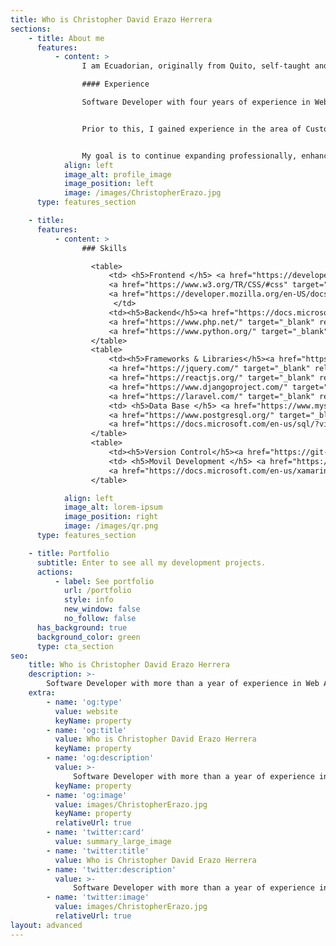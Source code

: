 ```yaml
---
title: Who is Christopher David Erazo Herrera
sections:
    - title: About me
      features:
          - content: >
                I am Ecuadorian, originally from Quito, self-taught and passionate about software development technologies, who likes to continue discovering new things, Currently, I am enhancing my knowledge and skills in Java SpringBoot.

                #### Experience

                Software Developer with four years of experience in Web Application Development. I have participated in the development of mobile applications with Xamarin.Forms, now MAUI and some web applications for the financial sector using technologies such as React and Angular. 


                Prior to this, I gained experience in the area of Customer Service and Sales where you can develop skills such as working under pressure, teamwork, good attitude and proactivity. 


                My goal is to continue expanding professionally, enhancing my skills and proposing my ideas, which support the constant development of Startups or Companies.
            align: left
            image_alt: profile_image
            image_position: left
            image: /images/ChristopherErazo.jpg
      type: features_section

    - title:
      features:
          - content: >
                ### Skills

                  <table>
                      <td> <h5>Frontend </h5> <a href="https://developer.mozilla.org/en-US/docs/Glossary/HTML5" target="_blank" rel="noreferrer"><img src="https://raw.githubusercontent.com/danielcranney/readme-generator/main/public/icons/skills/html5-colored.svg" width="48" height="48" alt="HTML5" /></a>
                      <a href="https://www.w3.org/TR/CSS/#css" target="_blank" rel="noreferrer"><img src="https://raw.githubusercontent.com/danielcranney/readme-generator/main/public/icons/skills/css3-colored.svg" width="48" height="48" alt="CSS3" /></a>
                      <a href="https://developer.mozilla.org/en-US/docs/Web/JavaScript" target="_blank" rel="noreferrer"><img src="https://raw.githubusercontent.com/danielcranney/readme-generator/main/public/icons/skills/javascript-colored.svg" width="48" height="48" alt="Javascript" /></a>
                       </td>
                      <td><h5>Backend</h5><a href="https://docs.microsoft.com/en-us/dotnet/csharp/" target="_blank" rel="noreferrer"><img src="https://raw.githubusercontent.com/danielcranney/readme-generator/main/public/icons/skills/csharp-colored.svg" width="48" height="48" alt="C#" /></a>
                      <a href="https://www.php.net/" target="_blank" rel="noreferrer"><img src="https://raw.githubusercontent.com/danielcranney/readme-generator/main/public/icons/skills/php-colored.svg" width="48" height="48" alt="PHP" /></a>
                      <a href="https://www.python.org/" target="_blank" rel="noreferrer"><img src="https://raw.githubusercontent.com/danielcranney/readme-generator/main/public/icons/skills/python-colored.svg" width="48" height="48" alt="Python" /></a></td>
                  </table>
                  <table>
                      <td><h5>Frameworks & Libraries</h5><a href="https://getbootstrap.com/" target="_blank" rel="noreferrer"><img src="https://raw.githubusercontent.com/danielcranney/readme-generator/main/public/icons/skills/bootstrap-colored.svg" width="48" height="48" alt="Bootstrap" /></a>
                      <a href="https://jquery.com/" target="_blank" rel="noreferrer"><img src="https://raw.githubusercontent.com/danielcranney/readme-generator/main/public/icons/skills/jquery-colored.svg" width="48" height="48" alt="JQuery" /></a>
                      <a href="https://reactjs.org/" target="_blank" rel="noreferrer"><img src="https://raw.githubusercontent.com/danielcranney/readme-generator/main/public/icons/skills/react-colored.svg" width="48" height="48" alt="React" /></a><a href="https://dotnet.microsoft.com/en-us/" target="_blank" rel="noreferrer"><img src="https://raw.githubusercontent.com/danielcranney/readme-generator/main/public/icons/skills/dot-net-colored.svg" width="48" height="48" alt=".NET" /></a>
                      <a href="https://www.djangoproject.com/" target="_blank" rel="noreferrer"><img src="https://raw.githubusercontent.com/danielcranney/readme-generator/main/public/icons/skills/django-colored.svg" width="48" height="48" alt="Django" /></a>
                      <a href="https://laravel.com/" target="_blank" rel="noreferrer"><img src="https://raw.githubusercontent.com/danielcranney/readme-generator/main/public/icons/skills/laravel-colored.svg" width="48" height="48" alt="Lavarel" /></a></td>
                      <td> <h5>Data Base </h5> <a href="https://www.mysql.com/" target="_blank" rel="noreferrer"><img src="https://raw.githubusercontent.com/danielcranney/readme-generator/main/public/icons/skills/mysql-colored.svg" width="48" height="48" alt="MySQL" /></a>
                      <a href="https://www.postgresql.org/" target="_blank" rel="noreferrer"><img src="https://raw.githubusercontent.com/danielcranney/readme-generator/main/public/icons/skills/postgresql-colored.svg" width="48" height="48" alt="PostgreSQL" /></a>
                      <a href="https://docs.microsoft.com/en-us/sql/?view=sql-server-ver16" target="_blank" rel="noreferrer"><img src="/icons/sql-server.svg" width="48" height="48" alt="SQL-Server" /></a> </td>
                  </table>
                  <table>
                      <td><h5>Version Control</h5><a href="https://git-scm.com/doc" target="_blank" rel="noreferrer"><img src="/icons/git.svg" width="48" height="48" alt="Git" /></a> <a href="https://docs.github.com/es" target="_blank" rel="noreferrer"><img src="/icons/github.svg" width="48" height="48" alt="GitHub" /></a></td>
                      <td> <h5>Movil Development </h5> <a href="https://flutter.dev/" target="_blank" rel="noreferrer"><img src="https://raw.githubusercontent.com/danielcranney/readme-generator/main/public/icons/skills/flutter-colored.svg" width="48" height="48" alt="Flutter" /></a>
                      <a href="https://docs.microsoft.com/en-us/xamarin/get-started/what-is-xamarin-forms" target="_blank" rel="noreferrer"><img src="/icons/xamarin.svg" width="48" height="48" alt="xamarin" /></a></td>
                  </table>

            align: left
            image_alt: lorem-ipsum
            image_position: right
            image: /images/qr.png
      type: features_section

    - title: Portfolio
      subtitle: Enter to see all my development projects.
      actions:
          - label: See portfolio
            url: /portfolio
            style: info
            new_window: false
            no_follow: false
      has_background: true
      background_color: green
      type: cta_section
seo:
    title: Who is Christopher David Erazo Herrera
    description: >-
        Software Developer with more than a year of experience in Web Application Development. I have participated in the development of mobile...
    extra:
        - name: 'og:type'
          value: website
          keyName: property
        - name: 'og:title'
          value: Who is Christopher David Erazo Herrera
          keyName: property
        - name: 'og:description'
          value: >-
              Software Developer with more than a year of experience in Web Application Development. I have participated in the development of mobile...
          keyName: property
        - name: 'og:image'
          value: images/ChristopherErazo.jpg
          keyName: property
          relativeUrl: true
        - name: 'twitter:card'
          value: summary_large_image
        - name: 'twitter:title'
          value: Who is Christopher David Erazo Herrera
        - name: 'twitter:description'
          value: >-
              Software Developer with more than a year of experience in Web Application Development. I have participated in the development of mobile...
        - name: 'twitter:image'
          value: images/ChristopherErazo.jpg
          relativeUrl: true
layout: advanced
---
```

